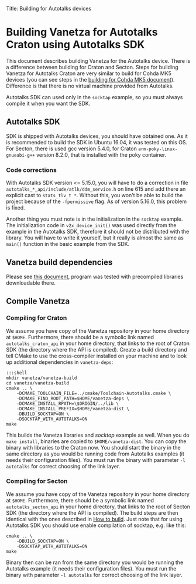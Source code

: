 Title: Building for Autotalks devices

# Building Vanetza for Autotalks Craton using Autotalks SDK

This document describes building Vanetza for the Autotalks device. There is a difference between building for Craton and Secton.
Steps for building Vanetza for Autotalks Craton are very similar to build for Cohda MK5 devices (you can see steps in the [building for Cohda MK5 document](vanetza-build-dependencies.md)). Difference is that there is no virtual machine provided from Autotalks.

Autotalks SDK can used only in the `socktap` example, so you must always compile it when you want the SDK.

## Autotalks SDK

SDK is shipped with Autotalks devices, you should have obtained one. As it is recommended to build the SDK in Ubuntu 16.04, it was tested on this OS. For Secton, there is used gcc version 5.4.0, for Craton `arm-poky-linux-gnueabi-g++` version 8.2.0, that is installed with the poky container.

### Code corrections

With Autotalks SDK version <= 5.15.0, you will have to do a correction in file `autotalks_*_api/include/atlk/ddm_service.h` on line 615 and add there an explicit cast to `stats_tlv_t *`. Without this, you won't be able to build the project because of the `-fpermissive` flag. As of version 5.16.0, this problem is fixed.

Another thing you must note is in the initialization in the `socktap` example. The initialization code in `v2x_device_init()` was used directly from the example in the Autotalks SDK, therefore it should not be distributed with the library. You will have to write it yourself, but it really is almost the same as `main()` function in the basic example from the SDK.

## Vanetza build dependencies

Please see [this document](vanetza-build-dependencies.md), program was tested with precompiled libraries downloadable there.

## Compile Vanetza

### Compiling for Craton
We assume you have copy of the Vanetza repository in your home directory at `$HOME`.
Furthermore, there should be a symbolic link named `autotalks_craton_api` in your home directory, that links to the root of Craton SDK (the directory where the API is compiled).
Create a build directory and tell CMake to use the cross-compiler installed on your machine and to look up additional dependencies in `vanetza-deps`:

    :::shell
    mkdir vanetza/vanetza-build
    cd vanetza/vanetza-build
    cmake .. \
        -DCMAKE_TOOLCHAIN_FILE=../cmake/Toolchain-Autotalks.cmake \
        -DCMAKE_FIND_ROOT_PATH=$HOME/vanetza-deps \
        -DCMAKE_INSTALL_RPATH=\$ORIGIN/../lib \
        -DCMAKE_INSTALL_PREFIX=$HOME/vanetza-dist \
        -DBUILD_SOCKTAP=ON \
        -DSOCKTAP_WITH_AUTOTALKS=ON
    make

This builds the Vanetza libraries and *socktap* example as well. When you do `make install`, binaries are copied to `$HOME/vanetza-dist`. You can copy the binary with libraries to the Craton now. You should start the binary in the same directory as you would be running code from Autotalks examples (it needs their configuration files). You must run the binary with parameter `-l autotalks` for correct choosing of the link layer.

### Compiling for Secton
We assume you have copy of the Vanetza repository in your home directory at `$HOME`.
Furthermore, there should be a symbolic link named `autotalks_secton_api` in your home directory, that links to the root of Secton SDK (the directory where the API is compiled). The build steps are then identical with the ones described in [How to build](vanetza-build-dependencies.md). Just note that for using Autotalks SDK you should use enable compilation of socktap, e.g. like this:

    cmake .. \
        -DBUILD_SOCKTAP=ON \
        -DSOCKTAP_WITH_AUTOTALKS=ON
    make

Binary then can be ran from the same directory you would be running the Autotalks example (it needs their configuration files). You must run the binary with parameter `-l autotalks` for correct choosing of the link layer.

